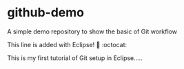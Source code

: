 # github-demo
A simple demo repository to show the basic of Git workflow

This line is added with Eclipse! :tada: :octocat:

This is my first tutorial of Git setup in Eclipse.....

